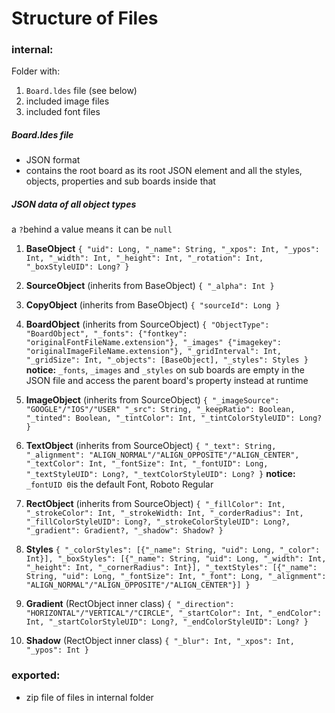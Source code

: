# Structure of Files

### internal:
Folder with:
1. `Board.ldes` file (see below)
2. included image files
3. included font files

##### Board.ldes file
- JSON format
- contains the root board as its root JSON element and all the styles, objects, properties and sub boards inside that

##### JSON data of all object types
a `?`behind a value means it can be `null`

1. **BaseObject** `{
"uid": Long,
"_name": String,
"_xpos": Int,
"_ypos": Int,
"_width": Int,
"_height": Int,
"_rotation": Int,
"_boxStyleUID": Long?
}`

2. **SourceObject** (inherits from BaseObject) `{
"_alpha": Int
}`

3. **CopyObject** (inherits from BaseObject) `{
"sourceId": Long
}`

4. **BoardObject** (inherits from SourceObject) `{
"ObjectType": "BoardObject",
"_fonts": {"fontkey": "originalFontFileName.extension"},
"_images" {"imagekey": "originalImageFileName.extension"},
"_gridInterval": Int,
"_gridSize": Int,
"_objects": [BaseObject],
"_styles": Styles
}`
**notice:** `_fonts`, `_images` and `_styles` on sub boards are empty in the JSON file and access the parent board's property instead at runtime

5. **ImageObject** (inherits from SourceObject) `{
"_imageSource": "GOOGLE"/"IOS"/"USER"
"_src": String,
"_keepRatio": Boolean,
"_tinted": Boolean,
"_tintColor": Int,
"_tintColorStyleUID": Long?
}`

6. **TextObject** (inherits from SourceObject) `{
"_text": String,
"_alignment": "ALIGN_NORMAL"/"ALIGN_OPPOSITE"/"ALIGN_CENTER",
"_textColor": Int,
"_fontSize": Int,
"_fontUID": Long,
"_textStyleUID": Long?,
"_textColorStyleUID": Long?
}`
**notice:** `_fontUID 0`is the default Font, Roboto Regular

7. **RectObject** (inherits from SourceObject) `{
"_fillColor": Int,
"_strokeColor": Int,
"_strokeWidth: Int,
"_corderRadius": Int,
"_fillColorStyleUID": Long?,
"_strokeColorStyleUID": Long?,
"_gradient": Gradient?,
"_shadow": Shadow?
}`

8. **Styles** `{
"_colorStyles": [{"_name": String, "uid": Long, "_color": Int}],
"_boxStyles": [{"_name": String, "uid": Long, "_width": Int, "_height": Int, "_cornerRadius": Int}],
"_textStyles": [{"_name": String, "uid": Long, "_fontSize": Int, "_font": Long, "_alignment": "ALIGN_NORMAL"/"ALIGN_OPPOSITE"/"ALIGN_CENTER"}]
}`

9. **Gradient** (RectObject inner class) `{
"_direction": "HORIZONTAL"/"VERTICAL"/"CIRCLE",
"_startColor": Int,
"_endColor": Int,
"_startColorStyleUID": Long?,
"_endColorStyleUID": Long?
}`

10. **Shadow** (RectObject inner class) `{
"_blur": Int,
"_xpos": Int,
"_ypos": Int
}`

### exported:
- zip file of files in internal folder
